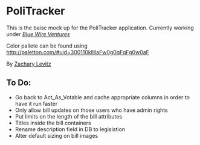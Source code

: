 # PoliTracker

This is the baisc mock up for the PoliTracker application.  Currently working under  [*Blue Wire Ventures*](http://bluewire.co)

Color pallete can be found using http://paletton.com/#uid=300110kllllaFw0g0qFqFg0w0aF

By [Zachary Levitz](http://bluewire.co)

## To Do:
* Go back to Act_As_Votable and cache appropriate columns in order to have it run faster
* Only allow bill updates on those users who have admin rights
* Put limits on the length of the bill attributes
* Titles inside the bill containers
* Rename description field in DB to legislation
* Alter default sizing on bill images